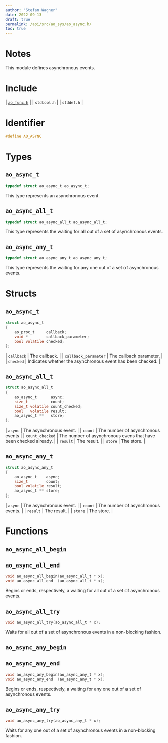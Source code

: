 ```yaml
---
author: "Stefan Wagner"
date: 2022-09-13
draft: true
permalink: /api/src/ao_sys/ao_async.h/
toc: true
---
```


# Notes

This module defines asynchronous events.

# Include

| [`ao_func.h`](../ao/ao_func.h.md) |
| `stdbool.h` |
| `stddef.h` |

# Identifier

```c
#define AO_ASYNC
```

# Types

## `ao_async_t`

```c
typedef struct ao_async_t ao_async_t;
```

This type represents an asynchronous event.

## `ao_async_all_t`

```c
typedef struct ao_async_all_t ao_async_all_t;
```

This type represents the waiting for all out of a set of asynchronous events.

## `ao_async_any_t`

```c
typedef struct ao_async_any_t ao_async_any_t;
```

This type represents the waiting for any one out of a set of asynchronous events.

# Structs

## `ao_async_t`

```c
struct ao_async_t
{
    ao_proc_t     callback;
    void *        callback_parameter;
    bool volatile checked;
};
```

| `callback` | The callback. |
| `callback_parameter` | The callback parameter. |
| `checked` | Indicates whether the asynchronous event has been checked. |

## `ao_async_all_t`

```c
struct ao_async_all_t
{
    ao_async_t      async;
    size_t          count;
    size_t volatile count_checked;
    bool   volatile result;
    ao_async_t **   store;
};
```

| `async` | The asynchronous event. |
| `count` | The number of asynchronous events |
| `count_checked` | The number of asynchronous evens that have been checked already. |
| `result` | The result. |
| `store` | The store. |

## `ao_async_any_t`

```c
struct ao_async_any_t
{
    ao_async_t    async;
    size_t        count;
    bool volatile result;
    ao_async_t ** store;
};
```

| `async` | The asynchronous event. |
| `count` | The number of asynchronous events. |
| `result` | The result. |
| `store` | The store. |

# Functions

## `ao_async_all_begin`
## `ao_async_all_end`

```c
void ao_async_all_begin(ao_async_all_t * x);
void ao_async_all_end  (ao_async_all_t * x);
```

Begins or ends, respectively, a waiting for all out of a set of asynchronous events.

## `ao_async_all_try`

```c
void ao_async_all_try(ao_async_all_t * x);
```

Waits for all out of a set of asynchronous events in a non-blocking fashion.

## `ao_async_any_begin`
## `ao_async_any_end`

```c
void ao_async_any_begin(ao_async_any_t * x);
void ao_async_any_end  (ao_async_any_t * x);
```

Begins or ends, respectively, a waiting for any one out of a set of asynchronous events.

## `ao_async_any_try`

```c
void ao_async_any_try(ao_async_any_t * x);
```

Waits for any one out of a set of asynchronous events in a non-blocking fashion.

